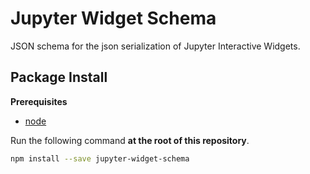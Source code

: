 Jupyter Widget Schema
=====================

JSON schema for the json serialization of Jupyter Interactive Widgets.

Package Install
---------------

**Prerequisites**
- [node](http://nodejs.org/)

Run the following command **at the root of this repository**.

```bash
npm install --save jupyter-widget-schema
```
